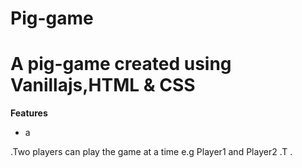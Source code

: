 # Pig-game
# A pig-game created using Vanillajs,HTML &amp; CSS <br>

<b>Features</b>
<ul>
  <li> a </li>
  </ul>
.Two players can play the game at a time e.g Player1 and Player2
.T
.
